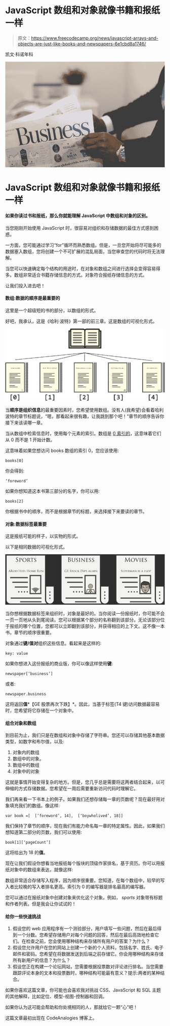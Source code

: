 # JavaScript 数组和对象就像书籍和报纸一样

> 原文：<https://www.freecodecamp.org/news/javascript-arrays-and-objects-are-just-like-books-and-newspapers-6e1cbd8a1746/>

凯文·科诺年科

![1*weFuKf53lfxyJLOK_hJa7A](img/9849092c3d7fdae0b9da8c24ba1c7a1f.png)

# JavaScript 数组和对象就像书籍和报纸一样

#### 如果你读过书和报纸，那么你就能理解 JavaScript 中数组和对象的区别。

当您刚刚开始使用 JavaScript 时，很容易对组织和存储数据的最佳方式感到困惑。

一方面，您可能通过学习“for”循环而熟悉数组。但是，一旦您开始将尽可能多的数据塞入数组，您将创建一个不可扩展的混乱局面，当您审查您的代码时将无法理解。

当您可以快速确定每个结构的用途时，在对象和数组之间进行选择会变得容易得多。数组非常适合书籍存储信息的方式。对象符合报纸存储信息的方式。

让我们投入进去吧！

#### 数组:数据的顺序是最重要的

这里是一个超级短的书的部分，以数组的形式。

好吧，我承认，这是《哈利·波特》第一部的前三章。这是数组的可视化形式。

![1*FQ6CJaawGTIB_oa8M-Z7GQ](img/794531b9b6ff310072fa85065527e1b3.png)

当**顺序是组织信息**的最重要因素时，您希望使用数组。没有人(我希望)会看着哈利波特的章节标题说，“嗯，那看起来很有趣，让我跳到那个吧！”章节的顺序告诉你接下来该读哪一章。

当从数组中检索信息时，使用每个元素的索引。数组是 [0 索引的](https://en.wikipedia.org/wiki/Zero-based_numbering)，这意味着它们从 0 而不是 1 开始计数。

这意味着如果您想访问 books 数组的索引 0，您应该使用:

```
books[0]
```

你会得到:

```
‘foreword’
```

如果你想知道这本书第三部分的名字，你可以用:

```
books[2]
```

你根据书中的顺序，而不是根据章节的标题，来选择接下来要读的章节。

#### 对象:数据标签最重要

这是报纸可能的样子，以实物的形式。

以下是相同数据的可视化形式。

![1*0C2W6JHq_TKG6anfblBiqg](img/3ff61e2ee84aaac696826e373e11dbe7.png)

当你想根据数据标签来组织时，对象是最好的。当你阅读一份报纸时，你可能不会一页一页地从头到尾阅读。您可以根据某个部分的名称翻到该部分。无论该部分位于报纸的哪个位置，您都可以立即翻到该部分，并获得相应的上下文。这不像一本书，章节的顺序很重要。

对象通过**键/值对**组织这些信息。看起来是这样的:

```
key: value
```

如果你想进入这份报纸的商业版，你可以像这样使用**键**:

```
newspaper[‘business’]
```

或者:

```
newspaper.business
```

这将返回**值***【GE 股票再次下跌】*。因此，当基于标签(T4 键)访问数据最容易时，您希望将它存储在一个对象中。

#### 组合对象和数组

到目前为止，我们只是在数组和对象中存储了字符串。您还可以存储其他基本数据类型，如数字和布尔值，以及:

1.  对象内的数组
2.  数组中的对象。
3.  数组中的数组
4.  对象中的对象

这就是事情开始变得复杂的地方。但是，您几乎总是需要将这两者结合起来，以可伸缩的方式存储数据。您希望在一周后需要重新访问代码时理解它。

我们再来看一下书本上的例子。如果我们还想存储每一章的页数呢？现在最好用对象填充我们的数组。像这样:

```
var book =[  [‘foreword’, 14],  [‘boywholived’, 18]]
```

我们保持了章节的顺序，现在我们有能力命名每一章的特定属性。因此，如果我们想知道第二部分的页数，我们可以使用:

```
book[1][‘pageCount’]
```

这将给出为 18 的**值**。

现在让我们假设你想看当地报纸每个版块的顶级作家排名，基于资历。你可以用报纸对象中的数组来表达，就像这样:

数组非常适合存储写入程序，因为顺序很重要。您知道，在每个数组中，较早的写入者比较晚的写入者排名更高。索引为 0 的编写器是排名最高的编写器。

您可以通过在报纸对象中创建对象来优化这个对象。例如， *sports* 对象带有标题和作者列表。但是我会让你试试的！

#### 给你一些快速挑战

1.  假设您的 web 应用程序有一个测验部分，用户填写一些问题，然后在最后得到一个分数。您希望存储用户对每个问题的回答，然后在最后高效地检查它们。在检查之前，您会使用哪种结构来存储所有用户的答案？为什么？
2.  假设您允许用户在您的网站上创建一个新的个人资料，包括名字、姓氏、电子邮件和密码。您希望在将数据发送到后端之前存储它。你会用哪种结构来存储所有新用户的信息？为什么？
3.  假设您正在构建一个论坛网站，您需要根据投票数对评论进行排名。当您需要跟踪评论本身的文本和投票数时，哪种结构可能最有意义？提示:两者的某种结合。

如果你喜欢这篇文章，你可能也会喜欢我对挑战 CSS、JavaScript 和 SQL 主题的其他解释，比如定位、模型-视图-控制器和回调。

如果你认为这可能会帮助和你处境相同的人，那就给它一颗“心”吧！

这篇文章最初出现在 CodeAnalogies 博客上。